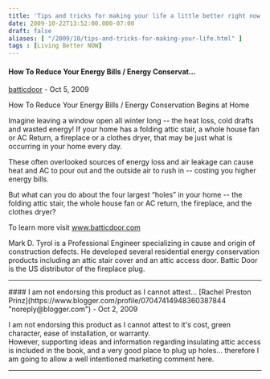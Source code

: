 ```yaml
---
title: 'Tips and tricks for making your life a little better right now'
date: 2009-10-22T13:52:00.000-07:00
draft: false
aliases: [ "/2009/10/tips-and-tricks-for-making-your-life.html" ]
tags : [Living Better NOW]
---
```


#### How To Reduce Your Energy Bills / Energy Conservat...
[batticdoor](https://www.blogger.com/profile/14141122185897023776 "noreply@blogger.com") - <time datetime="2009-10-23T18:50:53.092-07:00">Oct 5, 2009</time>

How To Reduce Your Energy Bills / Energy Conservation Begins at Home  
  
Imagine leaving a window open all winter long -- the heat loss, cold drafts and wasted energy! If your home has a folding attic stair, a whole house fan or AC Return, a fireplace or a clothes dryer, that may be just what is occurring in your home every day.  
  
These often overlooked sources of energy loss and air leakage can cause heat and AC to pour out and the outside air to rush in -- costing you higher energy bills.  
  
But what can you do about the four largest “holes” in your home -- the folding attic stair, the whole house fan or AC return, the fireplace, and the clothes dryer?  
  
To learn more visit www.batticdoor.com  
  
Mark D. Tyrol is a Professional Engineer specializing in cause and origin of construction defects. He developed several residential energy conservation products including an attic stair cover and an attic access door. Battic Door is the US distributor of the fireplace plug.
<hr />
#### I am not endorsing this product as I cannot attest...
[Rachel Preston Prinz](https://www.blogger.com/profile/07047414948360387844 "noreply@blogger.com") - <time datetime="2009-10-27T08:38:01.296-07:00">Oct 2, 2009</time>

I am not endorsing this product as I cannot attest to it's cost, green character, ease of installation, or warranty.  
However, supporting ideas and information regarding insulating attic access is included in the book, and a very good place to plug up holes... therefore I am going to allow a well intentioned marketing comment here.
<hr />
